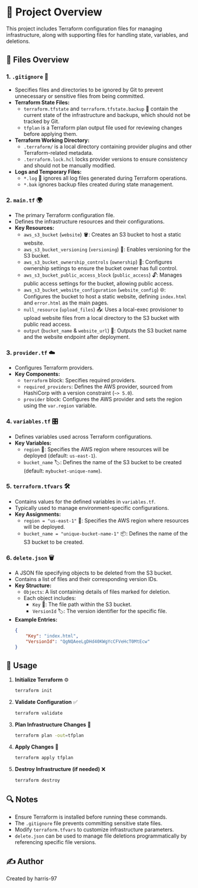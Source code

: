 # 🚀 Project Overview

This project includes Terraform configuration files for managing infrastructure, along with supporting files for handling state, variables, and deletions.

## 📂 Files Overview

### 1. `.gitignore` 🛑

- Specifies files and directories to be ignored by Git to prevent unnecessary or sensitive files from being committed.
- **Terraform State Files:**
  - `terraform.tfstate` and `terraform.tfstate.backup` 📜 contain the current state of the infrastructure and backups, which should not be tracked by Git.
  - `tfplan` is a Terraform plan output file used for reviewing changes before applying them.
- **Terraform Working Directory:**
  - `.terraform/` is a local directory containing provider plugins and other Terraform-related metadata.
  - `.terraform.lock.hcl` locks provider versions to ensure consistency and should not be manually modified.
- **Logs and Temporary Files:**
  - `*.log` 📝 ignores all log files generated during Terraform operations.
  - `*.bak` ignores backup files created during state management.

### 2. `main.tf` 🌍

- The primary Terraform configuration file.
- Defines the infrastructure resources and their configurations.
- **Key Resources:**
  - `aws_s3_bucket` (`website`) 🪣: Creates an S3 bucket to host a static website.
  - `aws_s3_bucket_versioning` (`versioning`) 🔄: Enables versioning for the S3 bucket.
  - `aws_s3_bucket_ownership_controls` (`ownership`) 👑: Configures ownership settings to ensure the bucket owner has full control.
  - `aws_s3_bucket_public_access_block` (`public_access`) 🔓: Manages public access settings for the bucket, allowing public access.
  - `aws_s3_bucket_website_configuration` (`website_config`) 🌐: Configures the bucket to host a static website, defining `index.html` and `error.html` as the main pages.
  - `null_resource` (`upload_files`) 📤: Uses a local-exec provisioner to upload website files from a local directory to the S3 bucket with public read access.
  - `output` (`bucket_name` & `website_url`) 📎: Outputs the S3 bucket name and the website endpoint after deployment.

### 3. `provider.tf` ☁️

- Configures Terraform providers.
- **Key Components:**
  - `terraform` block: Specifies required providers.
  - `required_providers`: Defines the AWS provider, sourced from HashiCorp with a version constraint (`~> 5.0`).
  - `provider` block: Configures the AWS provider and sets the region using the `var.region` variable.

### 4. `variables.tf` 🎛️

- Defines variables used across Terraform configurations.
- **Key Variables:**
  - `region` 📍: Specifies the AWS region where resources will be deployed (default: `us-east-1`).
  - `bucket_name` 🏷️: Defines the name of the S3 bucket to be created (default: `mybucket-unique-name`).

### 5. `terraform.tfvars` 🛠️

- Contains values for the defined variables in `variables.tf`.
- Typically used to manage environment-specific configurations.
- **Key Assignments:**
  - `region = "us-east-1"` 📌: Specifies the AWS region where resources will be deployed.
  - `bucket_name = "unique-bucket-name-1"` 📦: Defines the name of the S3 bucket to be created.

### 6. `delete.json` 🗑️

- A JSON file specifying objects to be deleted from the S3 bucket.
- Contains a list of files and their corresponding version IDs.
- **Key Structure:**
  - `Objects`: A list containing details of files marked for deletion.
  - Each object includes:
    - `Key` 🔑: The file path within the S3 bucket.
    - `VersionId` 🏷️: The version identifier for the specific file.
- **Example Entries:**
  ```json
  {
      "Key": "index.html",
      "VersionId": "QgNQAeeLgDHd40KWgYcCFVeHcT0MtEcw"
  }
  ```

## 📖 Usage

1. **Initialize Terraform** ⚙️
   ```sh
   terraform init
   ```
2. **Validate Configuration** ✅
   ```sh
   terraform validate
   ```
3. **Plan Infrastructure Changes** 📝
   ```sh
   terraform plan -out=tfplan
   ```
4. **Apply Changes** 🚀
   ```sh
   terraform apply tfplan
   ```
5. **Destroy Infrastructure (if needed)** ❌
   ```sh
   terraform destroy
   ```

## 🔍 Notes

- Ensure Terraform is installed before running these commands.
- The `.gitignore` file prevents committing sensitive state files.
- Modify `terraform.tfvars` to customize infrastructure parameters.
- `delete.json` can be used to manage file deletions programmatically by referencing specific file versions.

## ✍️ Author

Created by harris-97